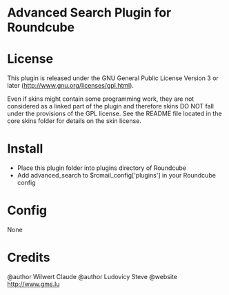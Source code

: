 
Advanced Search Plugin for Roundcube
====================================

License
=======
This plugin is released under the GNU General Public License Version 3
or later (http://www.gnu.org/licenses/gpl.html).

Even if skins might contain some programming work, they are not considered
as a linked part of the plugin and therefore skins DO NOT fall under the
provisions of the GPL license. See the README file located in the core skins
folder for details on the skin license.

Install
=======
* Place this plugin folder into plugins directory of Roundcube
* Add advanced_search to $rcmail_config['plugins'] in your Roundcube config


Config
======
None

Credits
=======
@author  Wilwert Claude
@author  Ludovicy Steve
@website http://www.gms.lu


